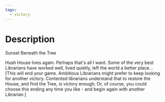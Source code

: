 ```yaml
---
tags:
  - victory
---
```


# Description
Sunset Beneath the Tree

Hush House lives again. Perhaps that's all I want. Some of the very best Librarians have worked well, lived quietly, left the world a better place...
[This will end your game. Ambitious Librarians might prefer to keep looking for another victory. Contented librarians understand that to restore the House, and find the Tree, is victory enough. Or, of course, you could choose this ending any time you like - and begin again with another Librarian.]